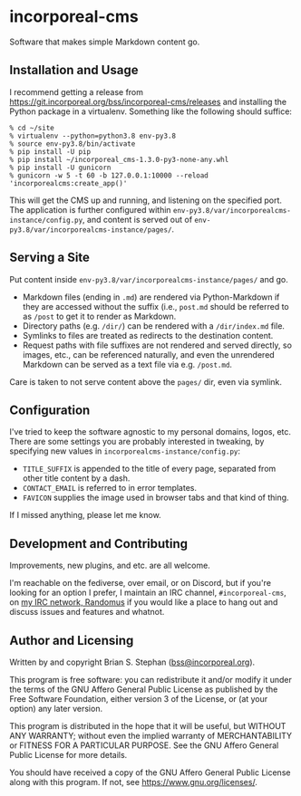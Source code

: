 # incorporeal-cms

Software that makes simple Markdown content go.

## Installation and Usage

I recommend getting a release from <https://git.incorporeal.org/bss/incorporeal-cms/releases> and
installing the Python package in a virtualenv. Something like the following should suffice:

```
% cd ~/site
% virtualenv --python=python3.8 env-py3.8
% source env-py3.8/bin/activate
% pip install -U pip
% pip install ~/incorporeal_cms-1.3.0-py3-none-any.whl
% pip install -U gunicorn
% gunicorn -w 5 -t 60 -b 127.0.0.1:10000 --reload 'incorporealcms:create_app()'
```

This will get the CMS up and running, and listening on the specified port. The application is
further configured within `env-py3.8/var/incorporealcms-instance/config.py`, and content is served
out of `env-py3.8/var/incorporealcms-instance/pages/`.

## Serving a Site

Put content inside `env-py3.8/var/incorporealcms-instance/pages/` and go.

* Markdown files (ending in `.md`) are rendered via Python-Markdown if they are accessed without the
  suffix (i.e., `post.md` should be referred to as `/post` to get it to render as Markdown.
* Directory paths (e.g. `/dir/`) can be rendered with a `/dir/index.md` file.
* Symlinks to files are treated as redirects to the destination content.
* Request paths with file suffixes are not rendered and served directly, so images, etc., can be
  referenced naturally, and even the unrendered Markdown can be served as a text file via e.g.
  `/post.md`.

Care is taken to not serve content above the `pages/` dir, even via symlink.

## Configuration

I've tried to keep the software agnostic to my personal domains, logos, etc. There are some settings
you are probably interested in tweaking, by specifying new values in
`incorporealcms-instance/config.py`:

* `TITLE_SUFFIX` is appended to the title of every page, separated from other title content by a
  dash.
* `CONTACT_EMAIL` is referred to in error templates.
* `FAVICON` supplies the image used in browser tabs and that kind of thing.

If I missed anything, please let me know.

## Development and Contributing

Improvements, new plugins, and etc. are all welcome.

I'm reachable on the fediverse, over email, or on Discord, but if you're looking for an option I prefer, I maintain an
IRC channel, `#incorporeal-cms`, on [my IRC network, Randomus](https://randomus.net/) if you would like a place to hang
out and discuss issues and features and whatnot.

## Author and Licensing

Written by and copyright Brian S. Stephan (bss@incorporeal.org).

This program is free software: you can redistribute it and/or modify
it under the terms of the GNU Affero General Public License as published
by the Free Software Foundation, either version 3 of the License, or
(at your option) any later version.

This program is distributed in the hope that it will be useful,
but WITHOUT ANY WARRANTY; without even the implied warranty of
MERCHANTABILITY or FITNESS FOR A PARTICULAR PURPOSE.  See the
GNU Affero General Public License for more details.

You should have received a copy of the GNU Affero General Public License
along with this program.  If not, see <https://www.gnu.org/licenses/>.
